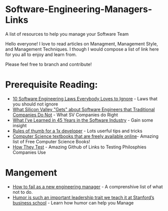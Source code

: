 # Software-Engineering-Managers-Links
A list of resources to help you manage your Software Team

Hello everyone! I love to read articles on Managment, Management Style, and Management Techniques. I though I would compose a list of link here for you all to enjoy and learn from. 

Please feel free to branch and contribute!

# Prerequisite Reading:

* [10 Software Engineering Laws Everybody Loves to Ignore](https://netmeister.org/blog/software-engineering-laws.html) - Laws that you should not ignore
* [What Silicon Valley "Gets" about Software Engineers that Traditional Companies Do Not](https://blog.pragmaticengineer.com/what-silicon-valley-gets-right-on-software-engineers/) - What SV Companies do Right
* [What I’ve Learned in 45 Years in the Software Industry](https://www.bti360.com/what-ive-learned-in-45-years-in-the-software-industry/) - Gain some insight
* [Rules of thumb for a 1x developer](https://muldoon.cloud/programming/2020/04/17/programming-rules-thumb.html) - Lots userful tips and tricks
* [Computer Science textbooks that are freely available online](https://csgordon.github.io/books.html)- Amazing list of Free Computer Science Books!
* [How They Test](https://github.com/abhivaikar/howtheytest) - Amazing Github of Links to Testing Philosphies Companies Use

# Mangement
* [How to fail as a new engineering manager](https://blog.usejournal.com/how-to-fail-as-a-new-engineering-manager-30b5fb617a?gi=d065fd5b3476) - A comprenshive list of what not to do.
* [Humor is such an important leadership trait we teach it at Stanford’s business school](https://www.fastcompany.com/90597762/humor-is-such-an-important-leadership-trait-we-teach-it-at-the-stanford-b-school) - Learn how humor can help you Manage 




